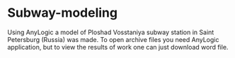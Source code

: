 # Subway-modeling
Using AnyLogic a model of Ploshad Vosstaniya subway station in Saint Petersburg (Russia) was made. To open archive files you need AnyLogic application, but to view the results of work one can just download word file.
